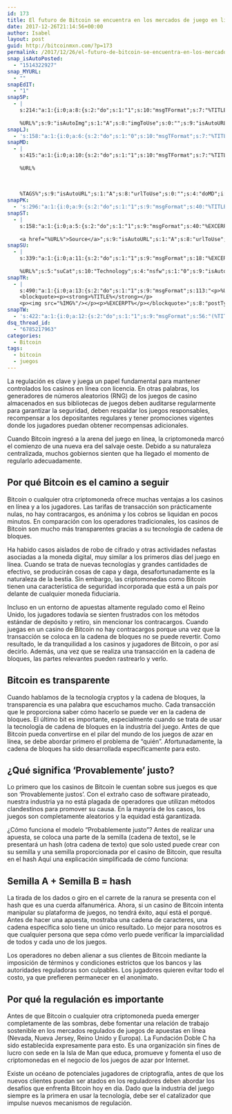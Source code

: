 ```yaml
---
id: 173
title: El futuro de Bitcoin se encuentra en los mercados de juego en línea
date: 2017-12-26T21:14:56+00:00
author: Isabel
layout: post
guid: http://bitcoinmxn.com/?p=173
permalink: /2017/12/26/el-futuro-de-bitcoin-se-encuentra-en-los-mercados-de-juego-en-linea/
snap_isAutoPosted:
  - "1514322927"
snap_MYURL:
  - ""
snapEdIT:
  - "1"
snap5P:
  - |
    s:214:"a:1:{i:0;a:8:{s:2:"do";s:1:"1";s:10:"msgTFormat";s:7:"%TITLE%";s:9:"msgFormat";s:18:"%EXCERPT%
    
    %URL%";s:9:"isAutoImg";s:1:"A";s:8:"imgToUse";s:0:"";s:9:"isAutoURL";s:1:"A";s:8:"urlToUse";s:0:"";s:4:"do5P";i:0;}}";
snapLJ:
  - 's:158:"a:1:{i:0;a:6:{s:2:"do";s:1:"0";s:10:"msgTFormat";s:7:"%TITLE%";s:9:"msgFormat";s:9:"%EXCERPT%";s:9:"isAutoURL";s:1:"A";s:8:"urlToUse";s:0:"";s:4:"doLJ";i:0;}}";'
snapMD:
  - |
    s:415:"a:1:{i:0;a:10:{s:2:"do";s:1:"1";s:10:"msgTFormat";s:7:"%TITLE%";s:9:"msgFormat";s:32:"%EXCERPT%
    
    %URL%
    
    
    
    %TAGS%";s:9:"isAutoURL";s:1:"A";s:8:"urlToUse";s:0:"";s:4:"doMD";i:0;s:8:"isPosted";s:1:"1";s:4:"pgID";s:12:"292c64aba406";s:7:"postURL";s:116:"https://medium.com/@BitcoinMXN/el-futuro-de-bitcoin-se-encuentra-en-los-mercados-de-juego-en-l%C3%ADnea-292c64aba406";s:5:"pDate";s:19:"2017-12-26 21:15:01";}}";
snapPK:
  - 's:296:"a:1:{i:0;a:9:{s:2:"do";s:1:"1";s:9:"msgFormat";s:40:"%TITLE% - %URL% #bitcoin #mexico #crypto";s:9:"isAutoURL";s:1:"A";s:8:"urlToUse";s:0:"";s:4:"doPK";i:0;s:8:"isPosted";s:1:"1";s:4:"pgID";i:1364675446;s:7:"postURL";s:30:"https://www.plurk.com/p/mkhqba";s:5:"pDate";s:19:"2017-12-26 21:15:04";}}";'
snapST:
  - |
    s:158:"a:1:{i:0;a:5:{s:2:"do";s:1:"1";s:9:"msgFormat";s:40:"%EXCERPT%
    
    <a href="%URL%">Source</a>";s:9:"isAutoURL";s:1:"A";s:8:"urlToUse";s:0:"";s:4:"doST";i:0;}}";
snapSU:
  - |
    s:339:"a:1:{i:0;a:11:{s:2:"do";s:1:"1";s:9:"msgFormat";s:18:"%EXCERPT%
    
    %URL%";s:5:"suCat";s:10:"Technology";s:4:"nsfw";s:1:"0";s:9:"isAutoURL";s:1:"A";s:8:"urlToUse";s:0:"";s:4:"doSU";i:0;s:8:"isPosted";s:1:"1";s:4:"pgID";s:6:"A5hrS0";s:7:"postURL";s:45:"http://www.stumbleupon.com/su/A5hrS0/comments";s:5:"pDate";s:19:"2017-12-26 21:15:24";}}";
snapTR:
  - |
    s:490:"a:1:{i:0;a:13:{s:2:"do";s:1:"1";s:9:"msgFormat";s:113:"<p>%URL%</p>
    <blockquote><p><strong>%TITLE%</strong></p>
    <p><img src="%IMG%"/></p><p>%EXCERPT%</p></blockquote>";s:8:"postType";s:1:"T";s:10:"msgTFormat";s:7:"%TITLE%";s:9:"isAutoImg";s:1:"A";s:8:"imgToUse";s:0:"";s:9:"isAutoURL";s:1:"A";s:8:"urlToUse";s:0:"";s:4:"doTR";i:0;s:8:"isPosted";s:1:"1";s:4:"pgID";i:168973279713;s:7:"postURL";s:46:"http://bitcoinmxn.tumblr.com/post/168973279713";s:5:"pDate";s:19:"2017-12-26 21:15:27";}}";
snapTW:
  - 's:422:"a:1:{i:0;a:12:{s:2:"do";s:1:"1";s:9:"msgFormat";s:56:"(%TITLE%) - %URL% #bitcoinmxn #espanolbitcoin #bitcoinla";s:8:"attchImg";s:1:"1";s:9:"isAutoImg";s:1:"A";s:8:"imgToUse";s:0:"";s:9:"isAutoURL";s:1:"A";s:8:"urlToUse";s:0:"";s:4:"doTW";i:0;s:8:"isPosted";s:1:"1";s:4:"pgID";s:18:"945765025859457024";s:7:"postURL";s:57:"https://twitter.com/mxn_bitcoin/status/945765025859457024";s:5:"pDate";s:19:"2017-12-26 21:15:28";}}";'
dsq_thread_id:
  - "6785217963"
categories:
  - Bitcoin
tags:
  - bitcoin
  - juegos
---
```

La regulación es clave y juega un papel fundamental para mantener controlados los casinos en línea con licencia. En otras palabras, los generadores de números aleatorios (RNG) de los juegos de casino almacenados en sus bibliotecas de juegos deben auditarse regularmente para garantizar la seguridad, deben respaldar los juegos responsables, recompensar a los depositantes regulares y tener promociones vigentes donde los jugadores puedan obtener recompensas adicionales.

Cuando Bitcoin ingresó a la arena del juego en línea, la criptomoneda marcó el comienzo de una nueva era del salvaje oeste. Debido a su naturaleza centralizada, muchos gobiernos sienten que ha llegado el momento de regularlo adecuadamente.

## Por qué Bitcoin es el camino a seguir

Bitcoin o cualquier otra criptomoneda ofrece muchas ventajas a los casinos en línea y a los jugadores. Las tarifas de transacción son prácticamente nulas, no hay contracargos, es anónima y los cobros se liquidan en pocos minutos. En comparación con los operadores tradicionales, los casinos de Bitcoin son mucho más transparentes gracias a su tecnología de cadena de bloques.

Ha habido casos aislados de robo de cifrado y otras actividades nefastas asociadas a la moneda digital, muy similar a los primeros días del juego en línea. Cuando se trata de nuevas tecnologías y grandes cantidades de efectivo, se producirán cosas de capa y daga, desafortunadamente es la naturaleza de la bestia. Sin embargo, las criptomonedas como Bitcoin tienen una característica de seguridad incorporada que está a un país por delante de cualquier moneda fiduciaria.

Incluso en un entorno de apuestas altamente regulado como el Reino Unido, los jugadores todavía se sienten frustrados con los métodos estándar de depósito y retiro, sin mencionar los contracargos. Cuando juegas en un casino de Bitcoin no hay contracargos porque una vez que la transacción se coloca en la cadena de bloques no se puede revertir. Como resultado, le da tranquilidad a los casinos y jugadores de Bitcoin, o por así decirlo. Además, una vez que se realiza una transacción en la cadena de bloques, las partes relevantes pueden rastrearlo y verlo.

## Bitcoin es transparente

Cuando hablamos de la tecnología cryptos y la cadena de bloques, la transparencia es una palabra que escuchamos mucho. Cada transacción que le proporciona saber cómo hacerlo se puede ver en la cadena de bloques. El último bit es importante, especialmente cuando se trata de usar la tecnología de cadena de bloques en la industria del juego. Antes de que Bitcoin pueda convertirse en el pilar del mundo de los juegos de azar en línea, se debe abordar primero el problema de &#8220;quién&#8221;. Afortunadamente, la cadena de bloques ha sido desarrollada específicamente para esto.

## ¿Qué significa &#8216;Provablemente&#8217; justo?

Lo primero que los casinos de Bitcoin le cuentan sobre sus juegos es que son &#8216;Provablemente justos&#8217;. Con el extraño caso de software pirateado, nuestra industria ya no está plagada de operadores que utilizan métodos clandestinos para promover su causa. En la mayoría de los casos, los juegos son completamente aleatorios y la equidad está garantizada.

¿Cómo funciona el modelo &#8220;Probablemente justo&#8221;? Antes de realizar una apuesta, se coloca una parte de la semilla (cadena de texto), se le presentará un hash (otra cadena de texto) que solo usted puede crear con su semilla y una semilla proporcionada por el casino de Bitcoin, que resulta en el hash Aquí una explicación simplificada de cómo funciona:

## Semilla A + Semilla B = hash

La tirada de los dados o giro en el carrete de la ranura se presenta con el hash que es una cuerda alfanumérica. Ahora, si un casino de Bitcoin intenta manipular su plataforma de juegos, no tendrá éxito, aquí está el porqué. Antes de hacer una apuesta, mostraba una cadena de caracteres, una cadena específica solo tiene un único resultado. Lo mejor para nosotros es que cualquier persona que sepa cómo verlo puede verificar la imparcialidad de todos y cada uno de los juegos.

Los operadores no deben alienar a sus clientes de Bitcoin mediante la imposición de términos y condiciones estrictos que los bancos y las autoridades reguladoras son culpables. Los jugadores quieren evitar todo el costo, ya que prefieren permanecer en el anonimato.

## Por qué la regulación es importante

Antes de que Bitcoin o cualquier otra criptomoneda pueda emerger completamente de las sombras, debe fomentar una relación de trabajo sostenible en los mercados regulados de juegos de apuestas en línea (Nevada, Nueva Jersey, Reino Unido y Europa). La Fundación Doble C ha sido establecida expresamente para esto. Es una organización sin fines de lucro con sede en la Isla de Man que educa, promueve y fomenta el uso de criptomonedas en el negocio de los juegos de azar por Internet.

Existe un océano de potenciales jugadores de criptografía, antes de que los nuevos clientes puedan ser atados en los reguladores deben abordar los desafíos que enfrenta Bitcoin hoy en día. Dado que la industria del juego siempre es la primera en usar la tecnología, debe ser el catalizador que impulse nuevos mecanismos de regulación.